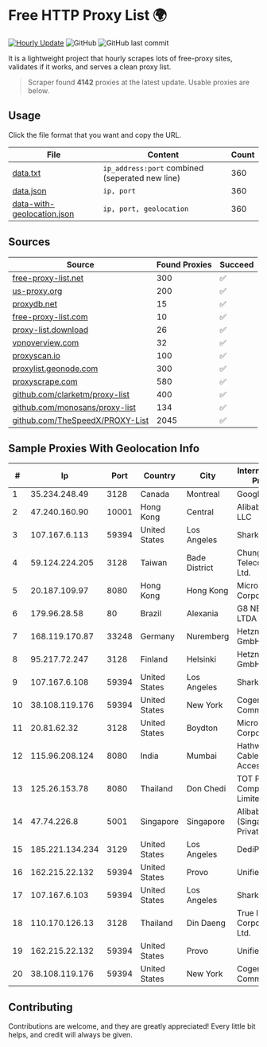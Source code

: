 
# Free HTTP Proxy List 🌍

[![Hourly Update](https://github.com/mertguvencli/http-proxy-list/actions/workflows/main.yml/badge.svg?branch=main)](https://github.com/mertguvencli/http-proxy-list/actions/workflows/main.yml)
![GitHub](https://img.shields.io/github/license/mertguvencli/http-proxy-list)
![GitHub last commit](https://img.shields.io/github/last-commit/mertguvencli/http-proxy-list)

It is a lightweight project that hourly scrapes lots of free-proxy sites, validates if it works, and serves a clean proxy list.


> Scraper found **4142** proxies at the latest update. Usable proxies are below.

## Usage

Click the file format that you want and copy the URL.


|File|Content|Count|
|----|-------|-----|
|[data.txt](https://raw.githubusercontent.com/mertguvencli/http-proxy-list/main/proxy-list/data.txt)|`ip_address:port` combined (seperated new line)|360|
|[data.json](https://raw.githubusercontent.com/mertguvencli/http-proxy-list/main/proxy-list/data.json)|`ip, port`|360|
|[data-with-geolocation.json](https://raw.githubusercontent.com/mertguvencli/http-proxy-list/main/proxy-list/data-with-geolocation.json)|`ip, port, geolocation`|360|

## Sources

|Source|Found Proxies|Succeed|
|------|-------------|-------|
|[free-proxy-list.net](https://free-proxy-list.net)|300|✅|
|[us-proxy.org](https://www.us-proxy.org)|200|✅|
|[proxydb.net](http://proxydb.net)|15|✅|
|[free-proxy-list.com](https://free-proxy-list.com/?page=&port=&type%5B%5D=http&type%5B%5D=https&up_time=0&search=Search)|10|✅|
|[proxy-list.download](https://www.proxy-list.download/HTTP)|26|✅|
|[vpnoverview.com](https://vpnoverview.com/privacy/anonymous-browsing/free-proxy-servers)|32|✅|
|[proxyscan.io](https://www.proxyscan.io)|100|✅|
|[proxylist.geonode.com](https://proxylist.geonode.com/api/proxy-list?limit=300&page=1&sort_by=lastChecked&sort_type=desc&protocols=http,https)|300|✅|
|[proxyscrape.com](https://api.proxyscrape.com/v2/?request=displayproxies&protocol=http&timeout=10000&country=all&ssl=all&anonymity=all)|580|✅|
|[github.com/clarketm/proxy-list](https://raw.githubusercontent.com/clarketm/proxy-list/master/proxy-list-raw.txt)|400|✅|
|[github.com/monosans/proxy-list](https://raw.githubusercontent.com/monosans/proxy-list/main/proxies/http.txt)|134|✅|
|[github.com/TheSpeedX/PROXY-List](https://raw.githubusercontent.com/TheSpeedX/PROXY-List/master/http.txt)|2045|✅|


## Sample Proxies With Geolocation Info

|#|Ip|Port|Country|City|Internet Service Provider|
|-|--|----|-------|----|-------------------------|
|1|35.234.248.49|3128|Canada|Montreal|Google LLC|
|2|47.240.160.90|10001|Hong Kong|Central|Alibaba.com LLC|
|3|107.167.6.113|59394|United States|Los Angeles|Sharktech|
|4|59.124.224.205|3128|Taiwan|Bade District|Chunghwa Telecom Co., Ltd.|
|5|20.187.109.97|8080|Hong Kong|Hong Kong|Microsoft Corporation|
|6|179.96.28.58|80|Brazil|Alexania|G8 NETWORKS LTDA|
|7|168.119.170.87|33248|Germany|Nuremberg|Hetzner Online GmbH|
|8|95.217.72.247|3128|Finland|Helsinki|Hetzner Online GmbH|
|9|107.167.6.108|59394|United States|Los Angeles|Sharktech|
|10|38.108.119.176|59394|United States|New York|Cogent Communications|
|11|20.81.62.32|3128|United States|Boydton|Microsoft Corporation|
|12|115.96.208.124|8080|India|Mumbai|Hathway IP over Cable Internet Access|
|13|125.26.153.78|8080|Thailand|Don Chedi|TOT Public Company Limited|
|14|47.74.226.8|5001|Singapore|Singapore|Alibaba Cloud (Singapore) Private Limited|
|15|185.221.134.234|3129|United States|Los Angeles|DediPath|
|16|162.215.22.132|59394|United States|Provo|Unified Layer|
|17|107.167.6.103|59394|United States|Los Angeles|Sharktech|
|18|110.170.126.13|3128|Thailand|Din Daeng|True Internet Corporation CO. Ltd.|
|19|162.215.22.132|59394|United States|Provo|Unified Layer|
|20|38.108.119.176|59394|United States|New York|Cogent Communications|



## Contributing

Contributions are welcome, and they are greatly appreciated! Every
little bit helps, and credit will always be given.

